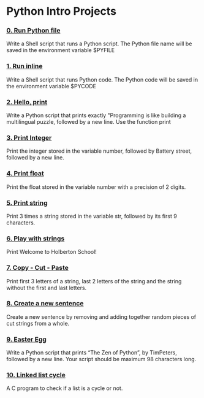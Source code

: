 # Python Intro Projects
### [0. Run Python file](./0-run)
Write a Shell script that runs a Python script.
The Python file name will be saved in the environment variable $PYFILE

### [1. Run inline](./1-run_inline)
Write a Shell script that runs Python code.
The Python code will be saved in the environment variable $PYCODE

### [2. Hello, print](./2-print.py)
Write a Python script that prints exactly "Programming is like building a multilingual puzzle, followed by a new line. Use the function print

### [3. Print Integer](./3-print_number.py)
Print the integer stored in the variable number, followed by Battery street, followed by a new line.

### [4. Print float](./4-print_float.py)
Print the float stored in the variable number with a precision of 2 digits.

### [5. Print string](./5-print_string.py)
Print 3 times a string stored in the variable str, followed by its first 9 characters.

### [6. Play with strings](./6-concat.py)
Print Welcome to Holberton School!

### [7. Copy - Cut - Paste](./7-edges.py)
Print first 3 letters of a string, last 2 letters of the string and the string without the first and last letters.

### [8. Create a new sentence](./8-concat_edges.py)
Create a new sentence by removing and adding together random pieces of cut strings from a whole.

### [9. Easter Egg](./9-easter_egg.py)
Write a Python script that prints “The Zen of Python”, by TimPeters, followed by a new line.
Your script should be maximum 98 characters long.

### [10. Linked list cycle](./10-check_cycle.c)
A C program to check if a list is a cycle or not.

